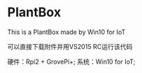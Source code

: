 # PlantBox
This is a PlantBox made by Win10 for IoT

可以直接下载附件并用VS2015 RC运行该代码

硬件：Rpi2 + GrovePi+;
系统：Win10 for IoT;
